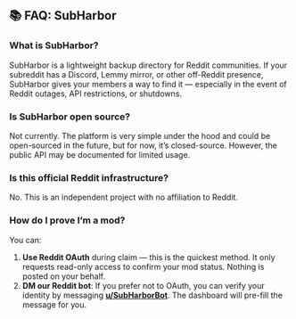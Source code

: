 ## 📚 FAQ: SubHarbor

### What is SubHarbor?

SubHarbor is a lightweight backup directory for Reddit communities. If your subreddit has a Discord, Lemmy mirror, or other off-Reddit presence, SubHarbor gives your members a way to find it — especially in the event of Reddit outages, API restrictions, or shutdowns.

### Is SubHarbor open source?

Not currently. The platform is very simple under the hood and could be open-sourced in the future, but for now, it’s closed-source. However, the public API may be documented for limited usage.

### Is this official Reddit infrastructure?

No. This is an independent project with no affiliation to Reddit.

### How do I prove I’m a mod?

You can:

1. **Use Reddit OAuth** during claim — this is the quickest method. It only requests read-only access to confirm your mod status. Nothing is posted on your behalf.
2. **DM our Reddit bot**: If you prefer not to OAuth, you can verify your identity by messaging **[u/SubHarborBot](https://www.reddit.com/message/compose/?to=SubHarborBot&subject=Verification&message=Please%20verify%20my%20SubHarbor%20account.)**. The dashboard will pre-fill the message for you.
